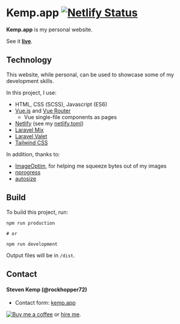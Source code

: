 Kemp.app [![Netlify Status](https://api.netlify.com/api/v1/badges/3227203f-8a4a-41ea-9139-b99fadbd5883/deploy-status)](https://app.netlify.com/sites/ecstatic-thompson-d45387/deploys)
======

**Kemp.app** is my personal website.

See it **[live](https://kemp.app)**.

## Technology
This website, while personal, can be used to showcase some of my development skills.

In this project, I use:
- HTML, CSS (SCSS), Javascript (ES6)
- [Vue.js](https://vuejs.org) and [Vue Router](https://router.vuejs.org/)
    - Vue single-file components as pages
- [Netlify](https://www.netlify.com/) (see my [netlify.toml](netlify.toml))
- [Laravel Mix](https://laravel-mix.com/)
- [Laravel Valet](https://laravel.com/docs/valet)
- [Tailwind CSS](https://tailwindcss.com/docs/what-is-tailwind/)

In addition, thanks to:
- [ImageOptim](https://imageoptim.com/mac), for helping me squeeze bytes out of my images
- [nprogress](https://github.com/rstacruz/nprogress)
- [autosize](https://github.com/jackmoore/autosize)

## Build
To build this project, run:

```
npm run production

# or

npm run development
```

Output files will be in `/dist`.

## Contact

#### Steven Kemp (@rockhopper72)
* Contact form: [kemp.app](https://kemp.app/contact)

[![Buy me a coffee](https://www.buymeacoffee.com/assets/img/custom_images/orange_img.png)](https://www.buymeacoffee.com/rockhopper72) or [hire me](https://kemp.app/contact).
